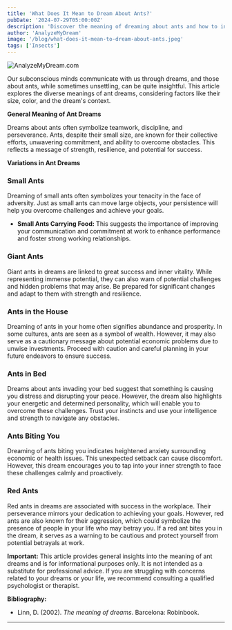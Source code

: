 ```yaml
---
title: 'What Does It Mean to Dream About Ants?'
pubDate: '2024-07-29T05:00:00Z'
description: 'Discover the meaning of dreaming about ants and how to interpret the different contexts of these dreams.'
author: 'AnalyzeMyDream'
image: '/blog/what-does-it-mean-to-dream-about-ants.jpeg'
tags: ['Insects']
---
```


![AnalyzeMyDream.com](/blog/what-does-it-mean-to-dream-about-ants.jpeg)


Our subconscious minds communicate with us through dreams, and those about ants, while sometimes unsettling, can be quite insightful. This article explores the diverse meanings of ant dreams, considering factors like their size, color, and the dream's context.

**General Meaning of Ant Dreams**

Dreams about ants often symbolize teamwork, discipline, and perseverance. Ants, despite their small size, are known for their collective efforts, unwavering commitment, and ability to overcome obstacles. This reflects a message of strength, resilience, and potential for success.

**Variations in Ant Dreams**

### Small Ants

Dreaming of small ants often symbolizes your tenacity in the face of adversity. Just as small ants can move large objects, your persistence will help you overcome challenges and achieve your goals. 

- **Small Ants Carrying Food:** This suggests the importance of improving your communication and commitment at work to enhance performance and foster strong working relationships.

### Giant Ants

Giant ants in dreams are linked to great success and inner vitality.  While representing immense potential, they can also warn of potential challenges and hidden problems that may arise. Be prepared for significant changes and adapt to them with strength and resilience.

### Ants in the House

Dreaming of ants in your home often signifies abundance and prosperity. In some cultures, ants are seen as a symbol of wealth. However, it may also serve as a cautionary message about potential economic problems due to unwise investments. Proceed with caution and careful planning in your future endeavors to ensure success.

### Ants in Bed

Dreams about ants invading your bed suggest that something is causing you distress and disrupting your peace. However, the dream also highlights your energetic and determined personality, which will enable you to overcome these challenges. Trust your instincts and use your intelligence and strength to navigate any obstacles.

### Ants Biting You

Dreaming of ants biting you indicates heightened anxiety surrounding economic or health issues. This unexpected setback can cause discomfort. However, this dream encourages you to tap into your inner strength to face these challenges calmly and proactively.

### Red Ants

Red ants in dreams are associated with success in the workplace. Their perseverance mirrors your dedication to achieving your goals. However, red ants are also known for their aggression, which could symbolize the presence of people in your life who may betray you. If a red ant bites you in the dream, it serves as a warning to be cautious and protect yourself from potential betrayals at work.

**Important:** This article provides general insights into the meaning of ant dreams and is for informational purposes only. It is not intended as a substitute for professional advice. If you are struggling with concerns related to your dreams or your life, we recommend consulting a qualified psychologist or therapist.

**Bibliography:**

* Linn, D. (2002). *The meaning of dreams*. Barcelona: Robinbook.

---